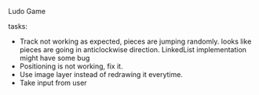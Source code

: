 Ludo Game


tasks:
- Track not working as expected, pieces are jumping randomly. looks like pieces are going in anticlockwise direction. LinkedList implementation might have some bug
- Positioning is not working, fix it.
- Use image layer instead of redrawing it everytime.
- Take input from user
